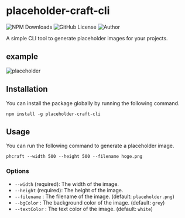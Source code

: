 # placeholder-craft-cli
![NPM Downloads](https://img.shields.io/npm/dt/placeholder-craft-cli)
![GitHub License](https://img.shields.io/github/license/macaroni10y/placeholder-craft-cli)
![Author](https://img.shields.io/badge/Author-macaroni10y-pink)

A simple CLI tool to generate placeholder images for your projects.
## example
![placeholder](https://github.com/macaroni10y/placeholder-craft-cli/assets/56068155/b01b477e-1e52-4a35-bd5f-8e6627474d0b)


## Installation
You can install the package globally by running the following command.
```shell
npm install -g placeholder-craft-cli
```

## Usage
You can run the following command to generate a placeholder image.
```shell
phcraft --width 500 --height 500 --filename hoge.png
```
### Options
- `--width` (required): The width of the image.
- `--height` (required): The height of the image.
- `--filename` : The filename of the image. (default: `placeholder.png`)
- `--bgColor` : The background color of the image. (default: `grey`)
- `--textColor` : The text color of the image. (default: `white`)
